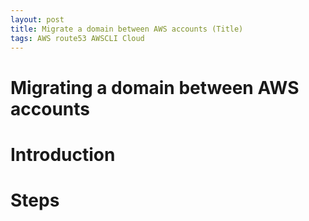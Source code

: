 ```yaml
---
layout: post
title: Migrate a domain between AWS accounts (Title)
tags: AWS route53 AWSCLI Cloud
---
```

Migrating a domain between AWS accounts
=======================================

# Introduction


# Steps
